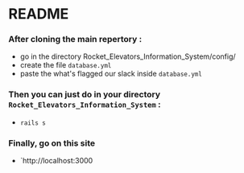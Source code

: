 # README

### After cloning the main repertory : 
- go in the directory Rocket_Elevators_Information_System/config/
- create the file `database.yml`
- paste the what's flagged our slack inside `database.yml`

### Then you can just do in your directory `Rocket_Elevators_Information_System` :
- `rails s`

### Finally, go on this site
- `http://localhost:3000

